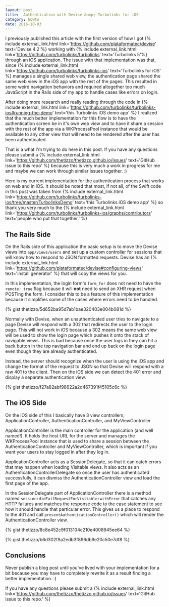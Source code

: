 ```yaml
---
layout: post
title:  Authentication with Devise &amp; Turbolinks for iOS
category: howto
date: 2016-10-03
---
```


I previously published this article with the first version of how I got {% include external_link.html link='https://github.com/plataformatec/devise' text='Devise 4.2'%} working with {% include external_link.html link='https://github.com/turbolinks/turbolinks' text='Turbolinks 5'%} through an iOS application.  The issue with that implementation was that, since {% include external_link.html link='https://github.com/turbolinks/turbolinks-ios' text='Turbolinks for iOS' %} manages a single shared web view, the authentication page shared the same web view in the iOS app with the rest of the pages.  This resulted in some weird navigation behaviors and required altogether too much JavaScript in the Rails side of my app to handle cases like errors on login.

After doing more research and really reading through the code in {% include external_link.html link='https://github.com/turbolinks/turbolinks-ios#running-the-demo' text='this Turbolinks iOS demo app' %} I realized that the much better implementation for this flow is to have the authentication screen be in it's own web view and to have it share a session with the rest of the app via a WKProcessPool instance that would be available to any other view that will need to be rendered after the user has been authenticated.

That is a what I'm trying to do here in this post.  If you have any questions please submit a {% include external_link.html link='https://github.com/thetizzo/thetizzo.github.io/issues' text='GitHub issue to this repo' %} because this is very much a work in progress for me and maybe we can work through similar issues together. :)

Here is my current implementation for the authentication process that works on web and in iOS.  It should be noted that most, if not all, of the Swift code in this post was taken from {% include external_link.html link='https://github.com/turbolinks/turbolinks-ios/tree/master/TurbolinksDemo' text='this Turbolinks iOS demo app' %} so thank you very much to the {% include external_link.html link='https://github.com/turbolinks/turbolinks-ios/graphs/contributors' text='people who put that together.' %}

## The Rails Side

On the Rails side of this application the basic setup is to move the Devise views into `app/views/users` and set up a custom controller for sessions that will know how to respond to JSON formatted requests.  Devise has an {% include external_link.html link='https://github.com/plataformatec/devise#configuring-views' text='install generator' %} that will copy the views for you.  

In this implementation, the login form's `form_for` does not need to have the `remote: true` flag because it will **not** need to send an XHR request when POSTing the form.  I consider this to be a feature of this implementation because it simplifies some of the cases where errors need to be handled.

{% gist thetizzo/5d652ba95d7ab1bae320403e004b081d %}

Normally with Devise, when an unauthenticated user tries to navigate to a page Devise will respond with a 302 that redirects the user to the login page.  This will not work in iOS because a 302 means the same web view will be used to show the login page which pushes it onto the stack of navigable views. This is bad because once the user logs in they can hit a back button in the top navigation bar and end up back on the login page even though they are already authenticated.

Instead, the server should recognize when the user is using the iOS app and change the format of the request to JSON so that Devise will respond with a raw 401 to the client.  Then on the iOS side we can detect the 401 error and display a separate authentication view.

{% gist thetizzo/f27a82abf98622a2d467391f45105c6c %}

## The iOS Side

On the iOS side of this I basically have 3 view controllers; ApplicationController, AuthenticationController, and MyViewController.

ApplicationController is the main controller for the application (and well named!).  It holds the host URL for the server and manages the WKProcessPool instance that is used to share a session between the AuthenticationController and MyViewController, which is important if you want your users to stay logged in after they log in.

ApplicationController acts as a SessionDelegate, so that it can catch errors that may happen when loading Visitable views. It also acts as an AuthenticationControllerDelegate so once the user has authenticated successfully, it can dismiss the AuthenticationController view and load the first page of the app.

In the SessionDelegate part of ApplicationController there is a method named `session:didFailRequestForVisitable:withError` that catches any HTTP failures and matches the response code to the case statement to see how it should handle that particular error.  This gives us a place to respond to the 401 and call `presentAuthenticationController()` which will render the AuthenticationController view.

{% gist thetizzo/8c8e452c9f013104c210e4008945ee64 %}

{% gist thetizzo/b6d302f9a2edb3f896db9e20c50e7df8 %}

## Conclusions

Never publish a blog post until you've lived with your implementation for a bit because you may have to completely rewrite it as a result finding a better implementation. :)

If you have any questions please submit a {% include external_link.html link='https://github.com/thetizzo/thetizzo.github.io/issues' text='GitHub issue to this repo.' %}
